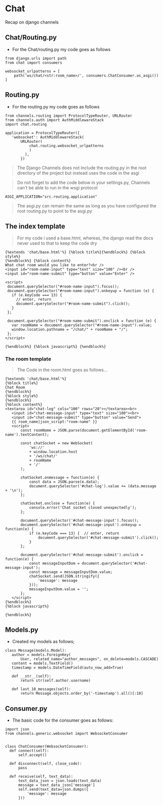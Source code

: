 # Chat

Recap on django channels

## Chat/Routing.py

- For the Chat/routing.py my code goes as follows

```
from django.urls import path
from chat import consumers

websocket_urlpatterns = [
    path('ws/chat/<str:room_name>/', consumers.ChatConsumer.as_asgi())
]
```

## Routing.py

- For the routing.py my code goes as follows

```
from channels.routing import ProtocolTypeRouter, URLRouter
from channels.auth import AuthMiddlewareStack
import chat.routing

application = ProtocolTypeRouter({
   'websocket': AuthMiddlewareStack(
       URLRouter(
           chat.routing.websocket_urlpatterns
           )
         ),
       })
```

> The Django Channels does not include the routing.py in the root directory of the project but instead uses the code in the asgi

> Do not forget to add the code below in your settings.py, Channels can't be able to run in the wsgi protocol

```
ASGI_APPLICATION="src.routing.application"
```

> The asgi.py can remain the same as long as you have configured the root routing.py to point to the asgi.py

## The index template

> For my code i used a base.html, whereas, the django read the docs never used to that to keep the code dry

```
{%extends 'chat/base.html'%} {%block title%}{%endblock%} {%block style%}
{%endblock%} {%block content%}
What chat room would you like to enter?<br />
<input id="room-name-input" type="text" size="100" /><br />
<input id="room-name-submit" type="button" value="Enter" />

<script>
 document.querySelector("#room-name-input").focus();
 document.querySelector("#room-name-input").onkeyup = function (e) {
   if (e.keyCode === 13) {
     // enter, return
     document.querySelector("#room-name-submit").click();
   }
 };

 document.querySelector("#room-name-submit").onclick = function (e) {
   var roomName = document.querySelector("#room-name-input").value;
   window.location.pathname = "/chat/" + roomName + "/";
 };
</script>

{%endblock%} {%block javascript%} {%endblock%}

```

### The room template

> The Code in the room.html goes as follows...

```
{%extends 'chat/base.html'%}
{%block title%}
Chat Room
{%endblock%}
{%block style%}
{%endblock%}
{%block content%}
<textarea id="chat-log" cols="100" rows="20"></textarea><br>
   <input id="chat-message-input" type="text" size="100"><br>
   <input id="chat-message-submit" type="button" value="Send">
   {{ room_name|json_script:"room-name" }}
   <script>
       const roomName = JSON.parse(document.getElementById('room-name').textContent);

       const chatSocket = new WebSocket(
           'ws://'
           + window.location.host
           + '/ws/chat/'
           + roomName
           + '/'
       );

       chatSocket.onmessage = function(e) {
           const data = JSON.parse(e.data);
           document.querySelector('#chat-log').value += (data.message + '\n');
       };

       chatSocket.onclose = function(e) {
           console.error('Chat socket closed unexpectedly');
       };

       document.querySelector('#chat-message-input').focus();
       document.querySelector('#chat-message-input').onkeyup = function(e) {
           if (e.keyCode === 13) {  // enter, return
               document.querySelector('#chat-message-submit').click();
           }
       };

       document.querySelector('#chat-message-submit').onclick = function(e) {
           const messageInputDom = document.querySelector('#chat-message-input');
           const message = messageInputDom.value;
           chatSocket.send(JSON.stringify({
               'message': message
           }));
           messageInputDom.value = '';
       };
   </script>
{%endblock%}
{%block javascript%}

{%endblock%}
```

## Models.py

- Created my models as follows;

```
class Message(models.Model):
   author = models.ForeignKey(
       User, related_name="author_messages", on_delete=models.CASCADE)
   content = models.TextField()
   timestamp = models.DateTimeField(auto_now_add=True)

   def __str__(self):
       return str(self.author.username)

   def last_10_messages(self):
       return Message.objects.order_by('-timestamp').all()[:10]

```

## Consumer.py

- The basic code for the consumer goes as follows:

```
import json
from channels.generic.websocket import WebsocketConsumer


class ChatConsumer(WebsocketConsumer):
  def connect(self):
      self.accept()

  def disconnect(self, close_code):
      pass

  def receive(self, text_data):
      text_data_json = json.loads(text_data)
      message = text_data_json['message']
      self.send(text_data=json.dumps({
          'message': message
      }))
```
